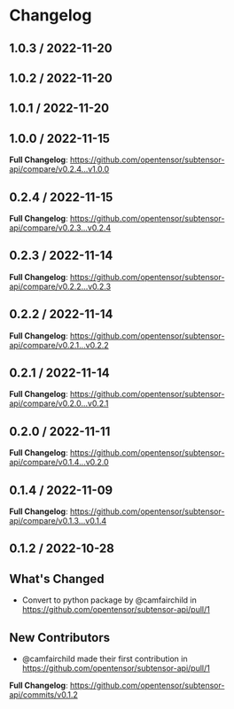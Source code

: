 # Changelog

## 1.0.3 / 2022-11-20




## 1.0.2 / 2022-11-20




## 1.0.1 / 2022-11-20




## 1.0.0 / 2022-11-15

**Full Changelog**: https://github.com/opentensor/subtensor-api/compare/v0.2.4...v1.0.0


## 0.2.4 / 2022-11-15

**Full Changelog**: https://github.com/opentensor/subtensor-api/compare/v0.2.3...v0.2.4


## 0.2.3 / 2022-11-14

**Full Changelog**: https://github.com/opentensor/subtensor-api/compare/v0.2.2...v0.2.3


## 0.2.2 / 2022-11-14

**Full Changelog**: https://github.com/opentensor/subtensor-api/compare/v0.2.1...v0.2.2


## 0.2.1 / 2022-11-14

**Full Changelog**: https://github.com/opentensor/subtensor-api/compare/v0.2.0...v0.2.1


## 0.2.0 / 2022-11-11

**Full Changelog**: https://github.com/opentensor/subtensor-api/compare/v0.1.4...v0.2.0


## 0.1.4 / 2022-11-09

**Full Changelog**: https://github.com/opentensor/subtensor-api/compare/v0.1.3...v0.1.4


## 0.1.2 / 2022-10-28

## What's Changed
* Convert to python package by @camfairchild in https://github.com/opentensor/subtensor-api/pull/1

## New Contributors
* @camfairchild made their first contribution in https://github.com/opentensor/subtensor-api/pull/1

**Full Changelog**: https://github.com/opentensor/subtensor-api/commits/v0.1.2
